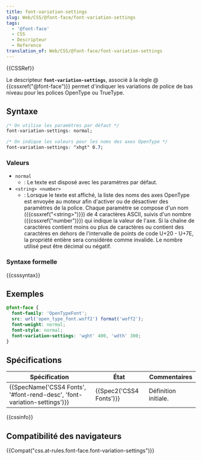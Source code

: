 ```yaml
---
title: font-variation-settings
slug: Web/CSS/@font-face/font-variation-settings
tags:
  - '@font-face'
  - CSS
  - Descripteur
  - Reference
translation_of: Web/CSS/@font-face/font-variation-settings
---
```

{{CSSRef}}

Le descripteur **`font-variation-settings`**, associé à la règle @ {{cssxref("@font-face")}} permet d'indiquer les variations de police de bas niveau pour les polices OpenType ou TrueType.

## Syntaxe

```css
/* On utilise les paramètres par défaut */
font-variation-settings: normal;

/* On indique les valeurs pour les noms des axes OpenType */
font-variation-settings: "xhgt" 0.7;
```

### Valeurs

- `normal`
  - : Le texte est disposé avec les paramètres par défaut.
- `<string> <number>`
  - : Lorsque le texte est affiché, la liste des noms des axes OpenType est envoyée au moteur afin d'activer ou de désactiver des paramètres de la police. Chaque paramètre se compose d'un nom ({{cssxref("&lt;string&gt;")}}) de 4 caractères ASCII, suivis d'un nombre ({{cssxref("number")}}) qui indique la valeur de l'axe. Si la chaîne de caractères contient moins ou plus de caractères ou contient des caractères en dehors de l'intervalle de points de code U+20 - U+7E, la propriété entière sera considérée comme invalide. Le nombre utilisé peut être décimal ou négatif.

### Syntaxe formelle

{{csssyntax}}

## Exemples

```css
@font-face {
  font-family: 'OpenTypeFont';
  src: url('open_type_font.woff2') format('woff2');
  font-weight: normal;
  font-style: normal;
  font-variation-settings: 'wght' 400, 'wdth' 300;
}
```

## Spécifications

| Spécification                                                                                    | État                             | Commentaires         |
| ------------------------------------------------------------------------------------------------ | -------------------------------- | -------------------- |
| {{SpecName('CSS4 Fonts', '#font-rend-desc', 'font-variation-settings')}} | {{Spec2('CSS4 Fonts')}} | Définition initiale. |

{{cssinfo}}

## Compatibilité des navigateurs

{{Compat("css.at-rules.font-face.font-variation-settings")}}

